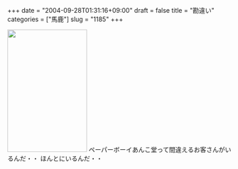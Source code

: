 +++
date = "2004-09-28T01:31:16+09:00"
draft = false
title = "勘違い"
categories = ["馬鹿"]
slug = "1185"
+++

<img src="http://ieiriblog.jugem.jp/?image=4036" width="179" height="277" alt="" class="pict" />
ペーパーボーイあんこ堂って間違えるお客さんがいるんだ・・
ほんとにいるんだ・・
